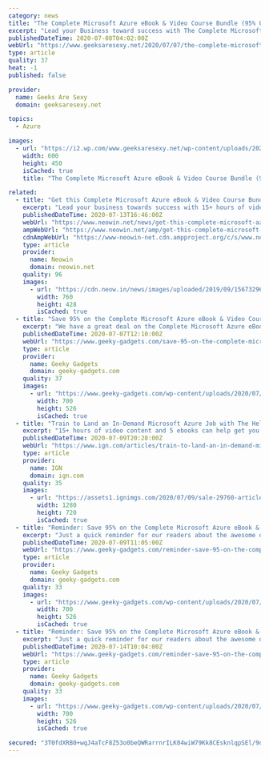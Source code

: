 ```yaml
---
category: news
title: "The Complete Microsoft Azure eBook & Video Course Bundle (95% OFF!)"
excerpt: "Lead your Business toward success with The Complete Microsoft Azure eBook & Video Course Bundle, featuring over 15 hours of video content and 6 ebooks on Azure Cloud solutions, integrations, networks,"
publishedDateTime: 2020-07-08T04:02:00Z
webUrl: "https://www.geeksaresexy.net/2020/07/07/the-complete-microsoft-azure-ebook-video-course-bundle-95-off/"
type: article
quality: 37
heat: -1
published: false

provider:
  name: Geeks Are Sexy
  domain: geeksaresexy.net

topics:
  - Azure

images:
  - url: "https://i2.wp.com/www.geeksaresexy.net/wp-content/uploads/2020/07/azure.jpg?fit=600%2C450&#038;ssl=1"
    width: 600
    height: 450
    isCached: true
    title: "The Complete Microsoft Azure eBook & Video Course Bundle (95% OFF!)"

related:
  - title: "Get this Complete Microsoft Azure eBook & Video Course Bundle at 95% off"
    excerpt: "Lead your business towards success with 15+ hours of video content and six eBooks on Azure cloud solutions, integration, networks, and more while saving over $650 off the normal cost!"
    publishedDateTime: 2020-07-13T16:46:00Z
    webUrl: "https://www.neowin.net/news/get-this-complete-microsoft-azure-ebook--video-course-bundle-at-95-off"
    ampWebUrl: "https://www.neowin.net/amp/get-this-complete-microsoft-azure-ebook--video-course-bundle-at-95-off/"
    cdnAmpWebUrl: "https://www-neowin-net.cdn.ampproject.org/c/s/www.neowin.net/amp/get-this-complete-microsoft-azure-ebook--video-course-bundle-at-95-off/"
    type: article
    provider:
      name: Neowin
      domain: neowin.net
    quality: 96
    images:
      - url: "https://cdn.neow.in/news/images/uploaded/2019/09/1567329629_azure-6_story.jpg"
        width: 760
        height: 428
        isCached: true
  - title: "Save 95% on the Complete Microsoft Azure eBook & Video Course Bundle"
    excerpt: "We have a great deal on the Complete Microsoft Azure eBook & Video Course Bundle in the Geeky Gadgets Deals store this week, you can save 95% off the"
    publishedDateTime: 2020-07-07T12:10:00Z
    webUrl: "https://www.geeky-gadgets.com/save-95-on-the-complete-microsoft-azure-ebook-video-course-bundle-07-07-2020/"
    type: article
    provider:
      name: Geeky Gadgets
      domain: geeky-gadgets.com
    quality: 37
    images:
      - url: "https://www.geeky-gadgets.com/wp-content/uploads/2020/07/Complete-Microsoft-Azure-eBook-Video-Course-Bundle.jpg"
        width: 700
        height: 526
        isCached: true
  - title: "Train to Land an In-Demand Microsoft Azure Job with The Help of This Bundle"
    excerpt: "15+ hours of video content and 5 ebooks can help get you up to speed on this cloud computing platform."
    publishedDateTime: 2020-07-09T20:28:00Z
    webUrl: "https://www.ign.com/articles/train-to-land-an-in-demand-microsoft-azure-job-with-the-help-of-this-bundle"
    type: article
    provider:
      name: IGN
      domain: ign.com
    quality: 35
    images:
      - url: "https://assets1.ignimgs.com/2020/07/09/sale-29760-article-image-1594323751475.jpg?width=1280"
        width: 1280
        height: 720
        isCached: true
  - title: "Reminder: Save 95% on the Complete Microsoft Azure eBook & Video Course Bundle"
    excerpt: "Just a quick reminder for our readers about the awesome deal on the Complete Microsoft Azure eBook & Video Course Bundle in the Geeky Gadgets Deals store. The Complete Microsoft Azure eBook & Video Course Bundle is available in our deals store for just $29 ..."
    publishedDateTime: 2020-07-09T11:05:00Z
    webUrl: "https://www.geeky-gadgets.com/reminder-save-95-on-the-complete-microsoft-azure-ebook-video-course-bundle-09-07-2020/"
    type: article
    provider:
      name: Geeky Gadgets
      domain: geeky-gadgets.com
    quality: 33
    images:
      - url: "https://www.geeky-gadgets.com/wp-content/uploads/2020/07/Complete-Microsoft-Azure-eBook-Video-Course-Bundle-1.jpg"
        width: 700
        height: 526
        isCached: true
  - title: "Reminder: Save 95% on the Complete Microsoft Azure eBook & Video Course Bundle"
    excerpt: "Just a quick reminder for our readers about the awesome deal on the Complete Microsoft Azure eBook & Video Course Bundle in the Geeky Gadgets Deals store. The Complete Microsoft Azure eBook & Video Course Bundle is available in our deals store for just $29 ..."
    publishedDateTime: 2020-07-14T10:04:00Z
    webUrl: "https://www.geeky-gadgets.com/reminder-save-95-on-the-complete-microsoft-azure-ebook-video-course-bundle-14-07-2020/"
    type: article
    provider:
      name: Geeky Gadgets
      domain: geeky-gadgets.com
    quality: 33
    images:
      - url: "https://www.geeky-gadgets.com/wp-content/uploads/2020/07/Complete-Microsoft-Azure-eBook-Video-Course-Bundle-1.jpg"
        width: 700
        height: 526
        isCached: true

secured: "3T0fdXRB0+wqJ4aTcF8Z53o0beQWRarrnrILK04wiW79Kk8CEsknlqpSEl/9oaeAAHv7CjdXDg238nE6GCuK898KDV0Rl00xWegJlcuUqT2uMTYGNkeChExHmUYIeWs55+dH/stN62WoS73LVJtD8BgivFdW41SH/XB/cYmYwMHIvJ6HY7a7WZWII+K9HI5VrWSfu6bPADyCGvnBfHXyjLKxQAEN1+Lx+bcJQ/6xce4qzY/Ad+CMm5+GGxvJt7DKNaLO6U/aLSUjeEtOmJ8tSHz2hiVZ8UcvC4TU4oxBWkrjMoaY7/KBF2gCCAFhseh1bioRjT3Zj2Maql/uFxkChQ==;mfLdbHMA9bXohtGXDKPFsg=="
---
```


